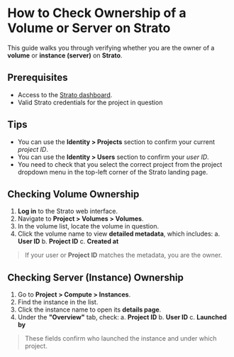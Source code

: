 
# How to Check Ownership of a Volume or Server on Strato

This guide walks you through verifying whether you are the owner of a **volume** or **instance (server)** on **Strato**.

## Prerequisites

- Access to the [Strato dashboard](https://strato-new.claaudia.aau.dk/).
- Valid Strato credentials for the project in question

## Tips

- You can use the **Identity > Projects** section to confirm your current *project ID*.
- You can use the **Identity > Users** section to confirm your *user ID*.
- You need to check that you select the correct project from the project dropdown menu in the top-left corner of the Strato landing page.


## Checking Volume Ownership

1. **Log in** to the Strato web interface.
2. Navigate to **Project > Volumes > Volumes**.
3. In the volume list, locate the volume in question.
4. Click the volume name to view **detailed metadata**, which includes:
   a. **User ID**
   b. **Project ID**
   c. **Created at**

> If your user or **Project ID** matches the metadata, you are the owner.

## Checking Server (Instance) Ownership

1. Go to **Project > Compute > Instances**.
2. Find the instance in the list.
3. Click the instance name to open its **details page**.
4. Under the **"Overview"** tab, check:
   a. **Project ID**
   b. **User ID**
   c. **Launched by**

> These fields confirm who launched the instance and under which project.